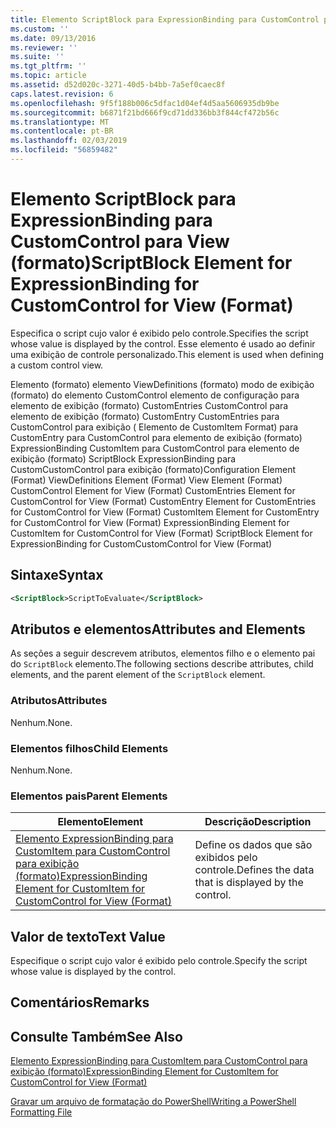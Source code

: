 ```yaml
---
title: Elemento ScriptBlock para ExpressionBinding para CustomControl para exibição (formato) | Microsoft Docs
ms.custom: ''
ms.date: 09/13/2016
ms.reviewer: ''
ms.suite: ''
ms.tgt_pltfrm: ''
ms.topic: article
ms.assetid: d52d020c-3271-40d5-b4bb-7a5ef0caec8f
caps.latest.revision: 6
ms.openlocfilehash: 9f5f188b006c5dfac1d04ef4d5aa5606935db9be
ms.sourcegitcommit: b6871f21bd666f9cd71dd336bb3f844cf472b56c
ms.translationtype: MT
ms.contentlocale: pt-BR
ms.lasthandoff: 02/03/2019
ms.locfileid: "56859482"
---
```

# <a name="scriptblock-element-for-expressionbinding-for-customcontrol-for-view-format"></a><span data-ttu-id="849db-102">Elemento ScriptBlock para ExpressionBinding para CustomControl para View (formato)</span><span class="sxs-lookup"><span data-stu-id="849db-102">ScriptBlock Element for ExpressionBinding for CustomControl for View (Format)</span></span>

<span data-ttu-id="849db-103">Especifica o script cujo valor é exibido pelo controle.</span><span class="sxs-lookup"><span data-stu-id="849db-103">Specifies the script whose value is displayed by the control.</span></span> <span data-ttu-id="849db-104">Esse elemento é usado ao definir uma exibição de controle personalizado.</span><span class="sxs-lookup"><span data-stu-id="849db-104">This element is used when defining a custom control view.</span></span>

<span data-ttu-id="849db-105">Elemento (formato) elemento ViewDefinitions (formato) modo de exibição (formato) do elemento CustomControl elemento de configuração para elemento de exibição (formato) CustomEntries CustomControl para elemento de exibição (formato) CustomEntry CustomEntries para CustomControl para exibição ( Elemento de CustomItem Format) para CustomEntry para CustomControl para elemento de exibição (formato) ExpressionBinding CustomItem para CustomControl para elemento de exibição (formato) ScriptBlock ExpressionBinding para CustomCustomControl para exibição (formato)</span><span class="sxs-lookup"><span data-stu-id="849db-105">Configuration Element (Format) ViewDefinitions Element (Format) View Element (Format) CustomControl Element for View (Format) CustomEntries Element for CustomControl for View (Format) CustomEntry Element for CustomEntries for CustomControl for View (Format) CustomItem Element for CustomEntry for CustomControl for View (Format) ExpressionBinding Element for CustomItem for CustomControl for View (Format) ScriptBlock Element for ExpressionBinding for CustomCustomControl for View (Format)</span></span>

## <a name="syntax"></a><span data-ttu-id="849db-106">Sintaxe</span><span class="sxs-lookup"><span data-stu-id="849db-106">Syntax</span></span>

```xml
<ScriptBlock>ScriptToEvaluate</ScriptBlock>
```

## <a name="attributes-and-elements"></a><span data-ttu-id="849db-107">Atributos e elementos</span><span class="sxs-lookup"><span data-stu-id="849db-107">Attributes and Elements</span></span>

<span data-ttu-id="849db-108">As seções a seguir descrevem atributos, elementos filho e o elemento pai do `ScriptBlock` elemento.</span><span class="sxs-lookup"><span data-stu-id="849db-108">The following sections describe attributes, child elements, and the parent element of the `ScriptBlock` element.</span></span>

### <a name="attributes"></a><span data-ttu-id="849db-109">Atributos</span><span class="sxs-lookup"><span data-stu-id="849db-109">Attributes</span></span>

<span data-ttu-id="849db-110">Nenhum.</span><span class="sxs-lookup"><span data-stu-id="849db-110">None.</span></span>

### <a name="child-elements"></a><span data-ttu-id="849db-111">Elementos filhos</span><span class="sxs-lookup"><span data-stu-id="849db-111">Child Elements</span></span>

<span data-ttu-id="849db-112">Nenhum.</span><span class="sxs-lookup"><span data-stu-id="849db-112">None.</span></span>

### <a name="parent-elements"></a><span data-ttu-id="849db-113">Elementos pais</span><span class="sxs-lookup"><span data-stu-id="849db-113">Parent Elements</span></span>

|<span data-ttu-id="849db-114">Elemento</span><span class="sxs-lookup"><span data-stu-id="849db-114">Element</span></span>|<span data-ttu-id="849db-115">Descrição</span><span class="sxs-lookup"><span data-stu-id="849db-115">Description</span></span>|
|-------------|-----------------|
|[<span data-ttu-id="849db-116">Elemento ExpressionBinding para CustomItem para CustomControl para exibição (formato)</span><span class="sxs-lookup"><span data-stu-id="849db-116">ExpressionBinding Element for CustomItem for CustomControl for View (Format)</span></span>](./expressionbinding-element-for-customitem-for-customcontrol-for-view-format.md)|<span data-ttu-id="849db-117">Define os dados que são exibidos pelo controle.</span><span class="sxs-lookup"><span data-stu-id="849db-117">Defines the data that is displayed by the control.</span></span>|

## <a name="text-value"></a><span data-ttu-id="849db-118">Valor de texto</span><span class="sxs-lookup"><span data-stu-id="849db-118">Text Value</span></span>

<span data-ttu-id="849db-119">Especifique o script cujo valor é exibido pelo controle.</span><span class="sxs-lookup"><span data-stu-id="849db-119">Specify the script whose value is displayed by the control.</span></span>

## <a name="remarks"></a><span data-ttu-id="849db-120">Comentários</span><span class="sxs-lookup"><span data-stu-id="849db-120">Remarks</span></span>

## <a name="see-also"></a><span data-ttu-id="849db-121">Consulte Também</span><span class="sxs-lookup"><span data-stu-id="849db-121">See Also</span></span>

[<span data-ttu-id="849db-122">Elemento ExpressionBinding para CustomItem para CustomControl para exibição (formato)</span><span class="sxs-lookup"><span data-stu-id="849db-122">ExpressionBinding Element for CustomItem for CustomControl for View (Format)</span></span>](./expressionbinding-element-for-customitem-for-customcontrol-for-view-format.md)

[<span data-ttu-id="849db-123">Gravar um arquivo de formatação do PowerShell</span><span class="sxs-lookup"><span data-stu-id="849db-123">Writing a PowerShell Formatting File</span></span>](./writing-a-powershell-formatting-file.md)
